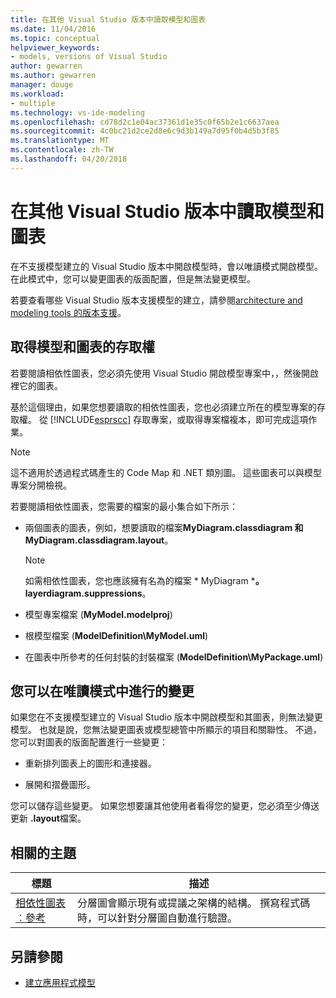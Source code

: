```yaml
---
title: 在其他 Visual Studio 版本中讀取模型和圖表
ms.date: 11/04/2016
ms.topic: conceptual
helpviewer_keywords:
- models, versions of Visual Studio
author: gewarren
ms.author: gewarren
manager: douge
ms.workload:
- multiple
ms.technology: vs-ide-modeling
ms.openlocfilehash: cd78d2c1e04ac37361d1e35c0f65b2e1c6637aea
ms.sourcegitcommit: 4c0bc21d2ce2d8e6c9d3b149a7d95f0b4d5b3f85
ms.translationtype: MT
ms.contentlocale: zh-TW
ms.lasthandoff: 04/20/2018
---
```

# <a name="read-models-and-diagrams-in-other-visual-studio-editions"></a>在其他 Visual Studio 版本中讀取模型和圖表
在不支援模型建立的 Visual Studio 版本中開啟模型時，會以唯讀模式開啟模型。 在此模式中，您可以變更圖表的版面配置，但是無法變更模型。

 若要查看哪些 Visual Studio 版本支援模型的建立，請參閱[architecture and modeling tools 的版本支援](../modeling/what-s-new-for-design-in-visual-studio.md#VersionSupport)。

## <a name="obtaining-access-to-a-model-and-diagrams"></a>取得模型和圖表的存取權
 若要閱讀相依性圖表，您必須先使用 Visual Studio 開啟模型專案中，，然後開啟 裡它的圖表。

 基於這個理由，如果您想要讀取的相依性圖表，您也必須建立所在的模型專案的存取權。 從 [!INCLUDE[esprscc](../code-quality/includes/esprscc_md.md)] 存取專案，或取得專案檔複本，即可完成這項作業。

> [!NOTE]
>  這不適用於透過程式碼產生的 Code Map 和 .NET 類別圖。 這些圖表可以與模型專案分開檢視。

 若要閱讀相依性圖表，您需要的檔案的最小集合如下所示：

-   兩個圖表的圖表，例如，想要讀取的檔案**MyDiagram.classdiagram 和 MyDiagram.classdiagram.layout**。

    > [!NOTE]
    >  如需相依性圖表，您也應該擁有名為的檔案 * MyDiagram ***。 layerdiagram.suppressions**。

-   模型專案檔案 (**MyModel.modelproj**)

-   根模型檔案 (**ModelDefinition\MyModel.uml**)

-   在圖表中所參考的任何封裝的封裝檔案 (**ModelDefinition\MyPackage.uml**)

## <a name="changes-that-you-can-make-in-read-only-mode"></a>您可以在唯讀模式中進行的變更
 如果您在不支援模型建立的 Visual Studio 版本中開啟模型和其圖表，則無法變更模型。 也就是說，您無法變更圖表或模型總管中所顯示的項目和關聯性。 不過，您可以對圖表的版面配置進行一些變更：

-   重新排列圖表上的圖形和連接器。

-   展開和摺疊圖形。

 您可以儲存這些變更。 如果您想要讓其他使用者看得您的變更，您必須至少傳送更新 **.layout**檔案。

##  <a name="RelatedTopics"></a> 相關的主題

|標題|描述|
|-----------|-----------------|
|[相依性圖表︰參考](../modeling/layer-diagrams-reference.md)|分層圖會顯示現有或提議之架構的結構。 撰寫程式碼時，可以針對分層圖自動進行驗證。|

## <a name="see-also"></a>另請參閱

- [建立應用程式模型](../modeling/create-models-for-your-app.md)